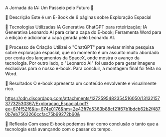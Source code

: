 A Jornada da IA: Um Passeio pelo Futuro 🌌

📒 Descrição
Este é um E-Book de 6 páginas sobre Exploração Espacial

🤖 Tecnologias Utilizadas
IA Generativa ChatGPT para roteirização;
IA Generativa Leonardo AI para criar a capa do E-book;
Ferramenta Word para a edição e adicionar a capa gerada pelo Leonardo AI.

🧐 Processo de Criação
Utilizei o "ChatGPT" para revisar minha pesquisa sobre exploração espacial, que no momento é um assunto muito abordado por conta dos lançamentos da SpaceX, onde mostra o avanço da tecnologia. Por outro lado, o "Leonardo AI" foi usado para gerar imagens exclusivas para o nosso e-book. Para concluir, a montagem final foi feita no Word.

🚀 Resultados
O e-book apresenta um conteúdo envolvente e visualmente rico.

https://cdn.discordapp.com/attachments/1272595482354516050/1313215737732530367/Exploracao_Espacial.pdf?ex=674f52f6&is=674e0176&hm=2e43ff7d5363b88cf21f67b1bdcb62b2f4870b7eb7563266ccfac75b99272b60&

💭 Reflexão
Com esse E-book podemos tirar como conclusão o tanto que a tecnologia está avançando com o passar do tempo.

